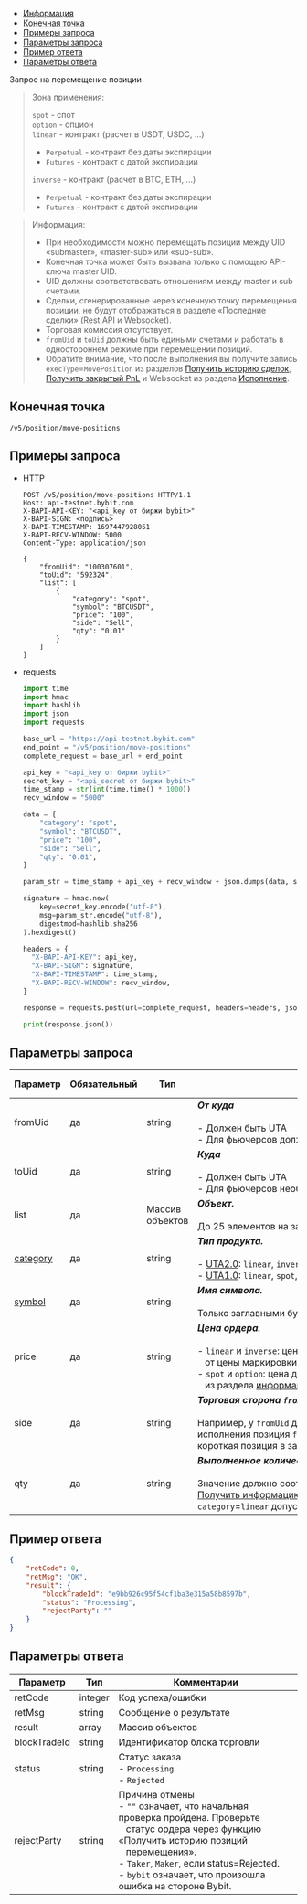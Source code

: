 - [Информация](#информация)
- [Конечная точка](#конечная-точка)
- [Примеры запроса](#примеры-запроса)
- [Параметры запроса](#параметры-запроса)
- [Пример ответа](#пример-ответа)
- [Параметры ответа](#параметры-ответа)

<a id="информация"></a>

Запрос на перемещение позиции

>Зона применения:  
>
>`spot` - спот  
>`option` - опцион  
>`linear` - контракт (расчет в USDT, USDC, ...)
>
> - `Perpetual` - контракт без даты экспирации
> - `Futures` - контракт с датой экспирации
>
>`inverse` - контракт (расчет в BTC, ETH, ...)
>
> - `Perpetual` - контракт без даты экспирации
> - `Futures` - контракт с датой экспирации
<!-- -->
>Информация:
>
>- При необходимости можно перемещать позиции между UID «submaster», «master-sub» или «sub-sub».
>- Конечная точка может быть вызвана только с помощью API-ключа master UID.
>- UID должны соответствовать отношениям между master и sub счетами.
>- Сделки, сгенерированные через конечную точку перемещения позиции, не будут отображаться в разделе «Последние сделки»
> (Rest API и Websocket).
>- Торговая комиссия отсутствует.
>- `fromUid` и `toUid` должны быть едиными счетами и работать в одностороннем режиме при перемещении позиций.
>- Обратите внимание, что после выполнения вы получите запись `execType`=`MovePosition` из разделов
> [Получить историю сделок](<../Trade/Получить историю сделок.md>), [Получить закрытый PnL](<Получить закрытый PnL.md>)
> и Websocket из раздела [Исполнение](<../WebSocket Stream/Private/Исполнение.md>).

<a id="конечная-точка"></a>

## Конечная точка

`/v5/position/move-positions`

<a id="примеры-запроса"></a>

## Примеры запроса

- HTTP

  ```http
  POST /v5/position/move-positions HTTP/1.1
  Host: api-testnet.bybit.com
  X-BAPI-API-KEY: "<api_key от биржи bybit>"
  X-BAPI-SIGN: <подпись>
  X-BAPI-TIMESTAMP: 1697447928051
  X-BAPI-RECV-WINDOW: 5000
  Content-Type: application/json
  
  {
      "fromUid": "100307601",
      "toUid": "592324",
      "list": [
          {
              "category": "spot",
              "symbol": "BTCUSDT",
              "price": "100",
              "side": "Sell",
              "qty": "0.01"
          }
      ]
  }
  ```

- requests

  ```python
  import time
  import hmac
  import hashlib
  import json
  import requests

  base_url = "https://api-testnet.bybit.com"
  end_point = "/v5/position/move-positions"
  complete_request = base_url + end_point

  api_key = "<api_key от биржи bybit>"
  secret_key = "<api_secret от биржи bybit>"
  time_stamp = str(int(time.time() * 1000))
  recv_window = "5000"

  data = {
      "category": "spot",
      "symbol": "BTCUSDT",
      "price": "100",
      "side": "Sell",
      "qty": "0.01",
  }

  param_str = time_stamp + api_key + recv_window + json.dumps(data, separators=(',', ':'))
  
  signature = hmac.new(
      key=secret_key.encode("utf-8"),
      msg=param_str.encode("utf-8"),
      digestmod=hashlib.sha256
  ).hexdigest()
  
  headers = {
    "X-BAPI-API-KEY": api_key,
    "X-BAPI-SIGN": signature,
    "X-BAPI-TIMESTAMP": time_stamp,
    "X-BAPI-RECV-WINDOW": recv_window,
  }

  response = requests.post(url=complete_request, headers=headers, json=data, timeout=10)

  print(response.json())
  ```

<a id="параметры-запроса"></a>

## Параметры запроса

|Параметр  	                  |Обязательный	 |Тип  	  |Комментарии &nbsp;&nbsp;&nbsp;&nbsp;&nbsp;&nbsp;&nbsp;&nbsp;&nbsp;&nbsp;&nbsp;&nbsp;&nbsp;&nbsp;&nbsp;&nbsp;&nbsp;&nbsp;&nbsp;&nbsp;&nbsp;&nbsp;&nbsp;&nbsp;&nbsp;&nbsp;&nbsp;&nbsp;&nbsp;&nbsp;&nbsp;&nbsp;&nbsp;&nbsp;&nbsp;&nbsp;&nbsp;&nbsp;&nbsp;&nbsp;&nbsp;&nbsp;&nbsp;&nbsp;&nbsp;&nbsp;&nbsp;&nbsp;&nbsp;&nbsp;&nbsp;&nbsp;&nbsp;&nbsp;&nbsp;&nbsp;&nbsp;&nbsp;&nbsp;&nbsp;&nbsp;&nbsp;&nbsp;&nbsp;&nbsp;&nbsp;&nbsp;&nbsp;&nbsp;&nbsp;&nbsp;&nbsp;&nbsp;&nbsp;&nbsp;&nbsp;&nbsp;&nbsp;&nbsp;&nbsp;&nbsp;&nbsp;&nbsp;&nbsp;&nbsp;&nbsp;&nbsp;&nbsp;&nbsp;&nbsp;&nbsp;&nbsp;&nbsp;&nbsp;&nbsp;&nbsp;&nbsp;&nbsp;&nbsp;&nbsp;&nbsp;&nbsp;&nbsp;&nbsp;&nbsp;&nbsp;&nbsp;&nbsp;&nbsp;&nbsp;&nbsp;&nbsp;&nbsp;&nbsp;&nbsp;&nbsp;&nbsp;&nbsp;&nbsp;&nbsp;&nbsp;&nbsp;&nbsp;&nbsp;&nbsp;&nbsp;&nbsp;&nbsp;&nbsp;&nbsp;&nbsp;&nbsp;&nbsp;&nbsp;               |По умолчанию|
|-----------------------------|------------|----------|---------------------------|------------|
|fromUid                     |да  |string     |***От куда***<br><br>- Должен быть UTA<br>- Для фьючерсов должен быть односторонний режим       |-   |
|toUid                     |да  |string     |***Куда***<br><br>- Должен быть UTA<br>- Для фьючерсов необходимо односторонний режим       |-   |
|list                     |да  |Массив объектов     |***Объект.***<br><br>До 25 элементов на запрос.       |-   |
|[category](<../19.Определения значений в запросах и ответах.md#category>)	|да           |string    |***Тип продукта.***<br><br>- [UTA2.0](<../13.Различные режимы аккаунтов.md#единый-торговый-аккаунт-2.0>): `linear`, `inverse`, `spot`, `option`<br>- [UTA1.0](<../13.Различные режимы аккаунтов.md#единый-торговый-аккаунт-1.0>): `linear`, `spot`, `option`  |-   |
|[symbol](<../19.Определения значений в запросах и ответах.md#symbol>)	    |да            |string    |***Имя символа.***<br><br>Только заглавными буквами |-   |
|price                     |да  |string     |***Цена ордера.***<br><br>- `linear` и `inverse`: цена должна находиться в диапазоне (95%<br>&nbsp;&nbsp;&nbsp;от цены маркировки, 105% от цены маркировки).<br>- `spot` и `option`: цена должна соответствовать ценовому правилу<br>&nbsp;&nbsp;&nbsp;из раздела [информацией об инструменте](<../Market/Получить информацию об инструментах.md>).         |-   |
|side                     |да  |string     |***Торговая сторона `fromUid`***<br><br>Например, у `fromUid` длинная позиция, если `side`=`Sell`, то после<br>исполнения позиция `fromUid` будет уменьшена или открыта<br>короткая позиция в зависимости от введенного `qty`.       |-   |
|qty                     |да  |string     |***Выполненное количество***<br><br>Значение должно соответствовать правилу количества из раздела<br>[Получить информацию об инструментах](<../Market/Получить информацию об инструментах.md>), в частности,<br>`category`=`linear` допускает ввод `maxOrderQty` * 5.       |-   |

<a id="пример-ответа"></a>

## Пример ответа

```json
{
    "retCode": 0,
    "retMsg": "OK",
    "result": {
        "blockTradeId": "e9bb926c95f54cf1ba3e315a58b8597b",
        "status": "Processing",
        "rejectParty": ""
    }
}
```

<a id="параметры-ответа"></a>

## Параметры ответа

|Параметр  |Тип       |Комментарии                                             |
|----------|----------|--------------------------------------------------------|
|retCode   |integer      |Код успеха/ошибки                                                |
|retMsg   |string      |Сообщение о результате                                             |
|result   |array      |Массив объектов                                             |
|blockTradeId   |string      |Идентификатор блока торговли                                             |
|status   |string      |Статус заказа<br>- `Processing`<br>- `Rejected`                                             |
|rejectParty   |string      |Причина отмены<br>- `""` означает, что начальная проверка пройдена. Проверьте<br>&nbsp;&nbsp;&nbsp;статус ордера через функцию «Получить историю позиций<br>&nbsp;&nbsp;&nbsp;перемещения».<br>- `Taker`, `Maker`, если status=Rejected.<br>- `bybit` означает, что произошла ошибка на стороне Bybit.                                             |
